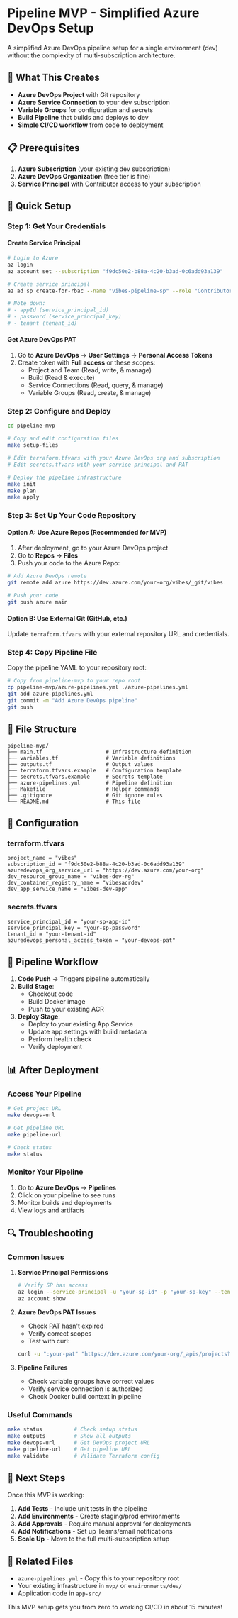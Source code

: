 # Pipeline MVP - Simplified Azure DevOps Setup

A simplified Azure DevOps pipeline setup for a single environment (dev) without the complexity of multi-subscription architecture.

## 🎯 **What This Creates**

- **Azure DevOps Project** with Git repository
- **Azure Service Connection** to your dev subscription
- **Variable Groups** for configuration and secrets
- **Build Pipeline** that builds and deploys to dev
- **Simple CI/CD workflow** from code to deployment

## 📋 **Prerequisites**

1. **Azure Subscription** (your existing dev subscription)
2. **Azure DevOps Organization** (free tier is fine)
3. **Service Principal** with Contributor access to your subscription

## 🚀 **Quick Setup**

### **Step 1: Get Your Credentials**

#### **Create Service Principal**
```bash
# Login to Azure
az login
az account set --subscription "f9dc50e2-b88a-4c20-b3ad-0c6add93a139"

# Create service principal
az ad sp create-for-rbac --name "vibes-pipeline-sp" --role "Contributor" --scopes "/subscriptions/f9dc50e2-b88a-4c20-b3ad-0c6add93a139"

# Note down:
# - appId (service_principal_id)
# - password (service_principal_key)
# - tenant (tenant_id)
```

#### **Get Azure DevOps PAT**
1. Go to **Azure DevOps** → **User Settings** → **Personal Access Tokens**
2. Create token with **Full access** or these scopes:
   - Project and Team (Read, write, & manage)
   - Build (Read & execute)
   - Service Connections (Read, query, & manage)
   - Variable Groups (Read, create, & manage)

### **Step 2: Configure and Deploy**

```bash
cd pipeline-mvp

# Copy and edit configuration files
make setup-files

# Edit terraform.tfvars with your Azure DevOps org and subscription
# Edit secrets.tfvars with your service principal and PAT

# Deploy the pipeline infrastructure
make init
make plan
make apply
```

### **Step 3: Set Up Your Code Repository**

#### **Option A: Use Azure Repos (Recommended for MVP)**
1. After deployment, go to your Azure DevOps project
2. Go to **Repos** → **Files**
3. Push your code to the Azure Repo:

```bash
# Add Azure DevOps remote
git remote add azure https://dev.azure.com/your-org/vibes/_git/vibes

# Push your code
git push azure main
```

#### **Option B: Use External Git (GitHub, etc.)**
Update `terraform.tfvars` with your external repository URL and credentials.

### **Step 4: Copy Pipeline File**

Copy the pipeline YAML to your repository root:
```bash
# Copy from pipeline-mvp to your repo root
cp pipeline-mvp/azure-pipelines.yml ./azure-pipelines.yml
git add azure-pipelines.yml
git commit -m "Add Azure DevOps pipeline"
git push
```

## 📁 **File Structure**

```
pipeline-mvp/
├── main.tf                    # Infrastructure definition
├── variables.tf               # Variable definitions
├── outputs.tf                 # Output values
├── terraform.tfvars.example   # Configuration template
├── secrets.tfvars.example     # Secrets template
├── azure-pipelines.yml        # Pipeline definition
├── Makefile                   # Helper commands
├── .gitignore                 # Git ignore rules
└── README.md                  # This file
```

## 🔧 **Configuration**

### **terraform.tfvars**
```hcl
project_name = "vibes"
subscription_id = "f9dc50e2-b88a-4c20-b3ad-0c6add93a139"
azuredevops_org_service_url = "https://dev.azure.com/your-org"
dev_resource_group_name = "vibes-dev-rg"
dev_container_registry_name = "vibesacrdev"
dev_app_service_name = "vibes-dev-app"
```

### **secrets.tfvars**
```hcl
service_principal_id = "your-sp-app-id"
service_principal_key = "your-sp-password"
tenant_id = "your-tenant-id"
azuredevops_personal_access_token = "your-devops-pat"
```

## 🔄 **Pipeline Workflow**

1. **Code Push** → Triggers pipeline automatically
2. **Build Stage**:
   - Checkout code
   - Build Docker image
   - Push to your existing ACR
3. **Deploy Stage**:
   - Deploy to your existing App Service
   - Update app settings with build metadata
   - Perform health check
   - Verify deployment

## 📊 **After Deployment**

### **Access Your Pipeline**
```bash
# Get project URL
make devops-url

# Get pipeline URL
make pipeline-url

# Check status
make status
```

### **Monitor Your Pipeline**
1. Go to **Azure DevOps** → **Pipelines**
2. Click on your pipeline to see runs
3. Monitor builds and deployments
4. View logs and artifacts

## 🔍 **Troubleshooting**

### **Common Issues**

1. **Service Principal Permissions**
   ```bash
   # Verify SP has access
   az login --service-principal -u "your-sp-id" -p "your-sp-key" --tenant "your-tenant"
   az account show
   ```

2. **Azure DevOps PAT Issues**
   - Check PAT hasn't expired
   - Verify correct scopes
   - Test with curl:
   ```bash
   curl -u ":your-pat" "https://dev.azure.com/your-org/_apis/projects?api-version=6.0"
   ```

3. **Pipeline Failures**
   - Check variable groups have correct values
   - Verify service connection is authorized
   - Check Docker build context in pipeline

### **Useful Commands**
```bash
make status          # Check setup status
make outputs         # Show all outputs
make devops-url      # Get DevOps project URL
make pipeline-url    # Get pipeline URL
make validate        # Validate Terraform config
```

## 🎯 **Next Steps**

Once this MVP is working:

1. **Add Tests** - Include unit tests in the pipeline
2. **Add Environments** - Create staging/prod environments
3. **Add Approvals** - Require manual approval for deployments
4. **Add Notifications** - Set up Teams/email notifications
5. **Scale Up** - Move to the full multi-subscription setup

## 🔗 **Related Files**

- `azure-pipelines.yml` - Copy this to your repository root
- Your existing infrastructure in `mvp/` or `environments/dev/`
- Application code in `app-src/`

This MVP setup gets you from zero to working CI/CD in about 15 minutes!